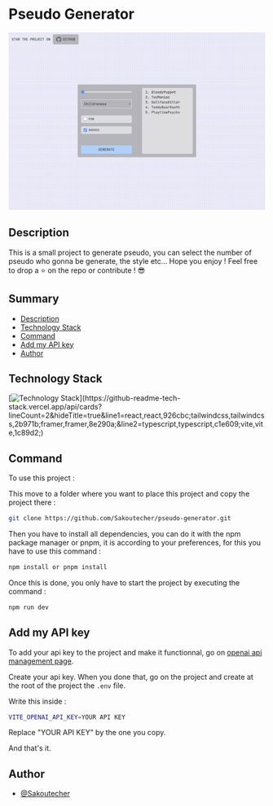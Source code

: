 # Pseudo Generator

<img src='preview.png'>

## Description

This is a small project to generate pseudo, you can select the number of pseudo who gonna be generate, the style etc... Hope you enjoy ! Feel free to drop a ⭐ on the repo or contribute ! 😎

## Summary

- [Description](#description)
- [Technology Stack](#technology-stack)
- [Command](#command)
- [Add my API key](#add-my-api-key)
- [Author](#author)

## Technology Stack

[![Technology Stack](https://github-readme-tech-stack.vercel.app/api/cards?lineCount=2&hideTitle=true&line1=react,react,926cbc;tailwindcss,tailwindcss,2b971b;framer,framer,8e290a;&line2=typescript,typescript,c1e609;vite,vite,1c89d2;)](https://github-readme-tech-stack.vercel.app/api/cards?lineCount=2&hideTitle=true&line1=react,react,926cbc;tailwindcss,tailwindcss,2b971b;framer,framer,8e290a;&line2=typescript,typescript,c1e609;vite,vite,1c89d2;)

## Command

To use this project :

This move to a folder where you want to place this project and copy the project there :

```bash
git clone https://github.com/Sakoutecher/pseudo-generator.git
```

Then you have to install all dependencies, you can do it with the npm package manager or pnpm, it is according to your preferences, for this you have to use this command :

```bash
npm install or pnpm install
```

Once this is done, you only have to start the project by executing the command :

```bash
npm run dev
```

## Add my API key

To add your api key to the project and make it functionnal, go on [openai api management page](https://platform.openai.com/account/api-keys).

Create your api key. When you done that, go on the project and create at the root of the project the `.env` file.

Write this inside :

```bash
VITE_OPENAI_API_KEY=YOUR API KEY
```

Replace "YOUR API KEY" by the one you copy.

And that's it.

## Author

- [@Sakoutecher](https://github.com/Sakoutecher)
